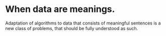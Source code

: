 # When data are meanings.
Adaptation of algorithms to data that consists of meaningful sentences is a new class of problems, that should be fully understood as such.
